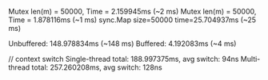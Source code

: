 

Mutex len(m) = 50000, Time = 2.159945ms (~2 ms)
Mutex len(m) = 50000, Time = 1.878116ms (~1 ms)
sync.Map size=50000 time=25.704937ms (~25 ms)

Unbuffered: 148.978834ms (~148 ms)
Buffered:   4.192083ms (~4 ms)


// context switch
Single-thread   total: 188.997375ms, avg switch: 94ns
Multi-thread    total: 257.260208ms, avg switch: 128ns